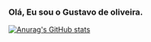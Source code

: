 ### Olá, Eu sou o Gustavo de oliveira.

[![Anurag's GitHub stats](https://github-readme-stats.vercel.app/api?username=Gustavo)](https://github.com/anuraghazra/github-readme-stats)
